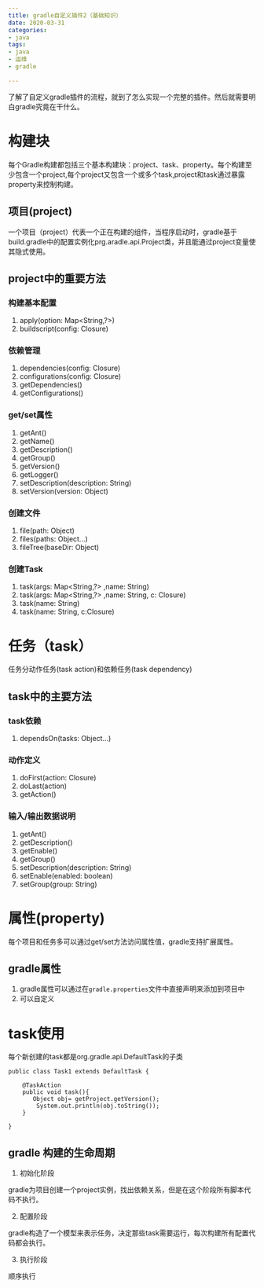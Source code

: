 ```yaml
---
title: gradle自定义插件2（基础知识）
date: 2020-03-31
categories:
- java
tags:
- java
- 运维
- gradle

---
```


了解了自定义gradle插件的流程，就到了怎么实现一个完整的插件。然后就需要明白gradle究竟在干什么。

<!--more--> 

# 构建块

每个Gradle构建都包括三个基本构建块：project、task、property。每个构建至少包含一个project,每个project又包含一个或多个task,project和task通过暴露property来控制构建。

## 项目(project)

一个项目（project）代表一个正在构建的组件，当程序启动时，gradle基于build.gradle中的配置实例化prg.aradle.api.Project类，并且能通过project变量使其隐式使用。

## project中的重要方法

### 构建基本配置

1. apply(option: Map<String,?>)
2. buildscript(config: Closure)

### 依赖管理

1. dependencies(config: Closure)
2. configurations(config: Closure)
3. getDependencies()
4. getConfigurations()

### get/set属性

1. getAnt()
2. getName()
3. getDescription()
4. getGroup()
5. getVersion()
6. getLogger()
7. setDescription(description: String)
8. setVersion(version: Object)

### 创建文件

1. file(path: Object)
2. files(paths: Object...)
3. fileTree(baseDir: Object)

### 创建Task

1. task(args: Map<String,?> ,name: String)
2. task(args: Map<String,?> ,name: String, c: Closure)
3. task(name: String)
4. task(name: String, c:Closure)

# 任务（task）

任务分动作任务(task action)和依赖任务(task dependency)
 
## task中的主要方法

### task依赖

1. dependsOn(tasks: Object...)

### 动作定义

1. doFirst(action: Closure)
2. doLast(action)
3. getAction()

### 输入/输出数据说明

1. getAnt()
2. getDescription()
3. getEnable()
4. getGroup()
5. setDescription(description: String)
6. setEnable(enabled: boolean)
7. setGroup(group: String)

# 属性(property)

每个项目和任务多可以通过get/set方法访问属性值，gradle支持扩展属性。

## gradle属性

1. gradle属性可以通过在`gradle.properties`文件中直接声明来添加到项目中
2. 可以自定义

# task使用

每个新创建的task都是org.gradle.api.DefaultTask的子类

```
public class Task1 extends DefaultTask {

    @TaskAction
    public void task(){
       Object obj= getProject.getVersion();
        System.out.println(obj.toString());
    }

}
```
## gradle 构建的生命周期

1. 初始化阶段

gradle为项目创建一个project实例，找出依赖关系，但是在这个阶段所有脚本代码不执行。

2. 配置阶段

gradle构造了一个模型来表示任务，决定那些task需要运行，每次构建所有配置代码都会执行。

3. 执行阶段

顺序执行









